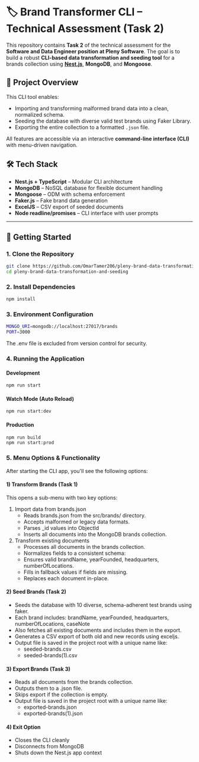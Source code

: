 # 🏷️ Brand Transformer CLI – Technical Assessment (Task 2)

This repository contains **Task 2** of the technical assessment for the **Software and Data Engineer position at Pleny Software**. The goal is to build a robust **CLI-based data transformation and seeding tool** for a brands collection using **[Nest.js](https://nestjs.com/)**, **MongoDB**, and **Mongoose**.

## 📌 Project Overview

This CLI tool enables:

- Importing and transforming malformed brand data into a clean, normalized schema.
- Seeding the database with diverse valid test brands using Faker Library.
- Exporting the entire collection to a formatted `.json` file.

All features are accessible via an interactive **command-line interface (CLI)** with menu-driven navigation.

## 🛠️ Tech Stack

- **Nest.js + TypeScript** – Modular CLI architecture
- **MongoDB** – NoSQL database for flexible document handling
- **Mongoose** – ODM with schema enforcement
- **Faker.js** – Fake brand data generation
- **ExcelJS** – CSV export of seeded documents
- **Node readline/promises** – CLI interface with user prompts

---

## 🚀 Getting Started

### 1. Clone the Repository

```bash
git clone https://github.com/OmarTamer206/pleny-brand-data-transformation-and-seeding.git
cd pleny-brand-data-transformation-and-seeding
```

### 2. Install Dependencies

```bash
npm install
```

### 3. Environment Configuration

```bash
MONGO_URI=mongodb://localhost:27017/brands
PORT=3000
```
The .env file is excluded from version control for security.

### 4. Running the Application
#### Development
```bash
npm run start
```
#### Watch Mode (Auto Reload)
```bash
npm run start:dev
```
#### Production
```bash
npm run build
npm run start:prod
```
### 5. Menu Options & Functionality
After starting the CLI app, you'll see the following options:

#### 1) Transform Brands (Task 1)
This opens a sub-menu with two key options:
1) Import data from brands.json
    * Reads brands.json from the src/brands/ directory.
    * Accepts malformed or legacy data formats.
    * Parses _id values into ObjectId
    * Inserts all documents into the MongoDB brands collection.
2) Transform existing documents
    * Processes all documents in the brands collection.
    * Normalizes fields to a consistent schema:
    * Ensures valid brandName, yearFounded, headquarters, numberOfLocations.
    * Fills in fallback values if fields are missing.
    * Replaces each document in-place.

#### 2) Seed Brands (Task 2)
* Seeds the database with 10 diverse, schema-adherent test brands using faker.
* Each brand includes: brandName, yearFounded, headquarters, numberOfLocations, caseNote 
* Also fetches all existing documents and includes them in the export.
* Generates a CSV export of both old and new records using exceljs.
* Output file is saved in the project root with a unique name like:
    * seeded-brands.csv
    * seeded-brands(1).csv

#### 3) Export Brands (Task 3)
* Reads all documents from the brands collection.
* Outputs them to a .json file.
* Skips export if the collection is empty.
* Output file is saved in the project root with a unique name like:
    * exported-brands.json
    * exported-brands(1).json

#### 4) Exit Option
* Closes the CLI cleanly
* Disconnects from MongoDB
* Shuts down the Nest.js app context
